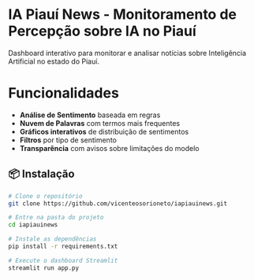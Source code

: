 #  IA Piauí News - Monitoramento de Percepção sobre IA no Piauí

Dashboard interativo para monitorar e analisar notícias sobre Inteligência Artificial no estado do Piauí.

# Funcionalidades

-  **Análise de Sentimento** baseada em regras
-  **Nuvem de Palavras** com termos mais frequentes  
-  **Gráficos interativos** de distribuição de sentimentos
-  **Filtros** por tipo de sentimento
-  **Transparência** com avisos sobre limitações do modelo

## 📦 Instalação

```bash
# Clone o repositório
git clone https://github.com/vicenteosorioneto/iapiauinews.git

# Entre na pasta do projeto
cd iapiauinews

# Instale as dependências
pip install -r requirements.txt

# Execute o dashboard Streamlit
streamlit run app.py